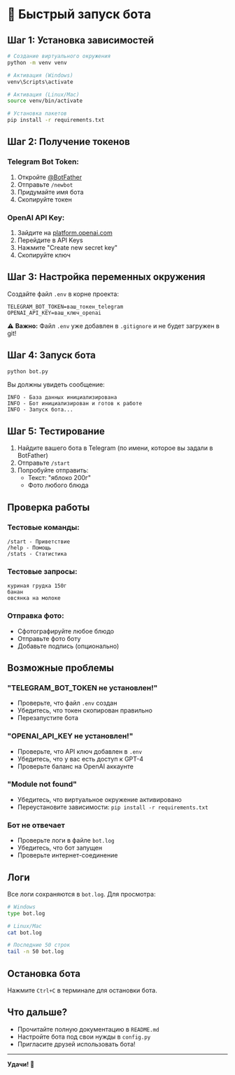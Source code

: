 # 🚀 Быстрый запуск бота

## Шаг 1: Установка зависимостей

```bash
# Создание виртуального окружения
python -m venv venv

# Активация (Windows)
venv\Scripts\activate

# Активация (Linux/Mac)
source venv/bin/activate

# Установка пакетов
pip install -r requirements.txt
```

## Шаг 2: Получение токенов

### Telegram Bot Token:
1. Откройте [@BotFather](https://t.me/botfather)
2. Отправьте `/newbot`
3. Придумайте имя бота
4. Скопируйте токен

### OpenAI API Key:
1. Зайдите на [platform.openai.com](https://platform.openai.com)
2. Перейдите в API Keys
3. Нажмите "Create new secret key"
4. Скопируйте ключ

## Шаг 3: Настройка переменных окружения

Создайте файл `.env` в корне проекта:

```env
TELEGRAM_BOT_TOKEN=ваш_токен_telegram
OPENAI_API_KEY=ваш_ключ_openai
```

⚠️ **Важно:** Файл `.env` уже добавлен в `.gitignore` и не будет загружен в git!

## Шаг 4: Запуск бота

```bash
python bot.py
```

Вы должны увидеть сообщение:
```
INFO - База данных инициализирована
INFO - Бот инициализирован и готов к работе
INFO - Запуск бота...
```

## Шаг 5: Тестирование

1. Найдите вашего бота в Telegram (по имени, которое вы задали в BotFather)
2. Отправьте `/start`
3. Попробуйте отправить:
   - Текст: "яблоко 200г"
   - Фото любого блюда

## Проверка работы

### Тестовые команды:
```
/start - Приветствие
/help - Помощь
/stats - Статистика
```

### Тестовые запросы:
```
куриная грудка 150г
банан
овсянка на молоке
```

### Отправка фото:
- Сфотографируйте любое блюдо
- Отправьте фото боту
- Добавьте подпись (опционально)

## Возможные проблемы

### "TELEGRAM_BOT_TOKEN не установлен!"
- Проверьте, что файл `.env` создан
- Убедитесь, что токен скопирован правильно
- Перезапустите бота

### "OPENAI_API_KEY не установлен!"
- Проверьте, что API ключ добавлен в `.env`
- Убедитесь, что у вас есть доступ к GPT-4
- Проверьте баланс на OpenAI аккаунте

### "Module not found"
- Убедитесь, что виртуальное окружение активировано
- Переустановите зависимости: `pip install -r requirements.txt`

### Бот не отвечает
- Проверьте логи в файле `bot.log`
- Убедитесь, что бот запущен
- Проверьте интернет-соединение

## Логи

Все логи сохраняются в `bot.log`. Для просмотра:

```bash
# Windows
type bot.log

# Linux/Mac
cat bot.log

# Последние 50 строк
tail -n 50 bot.log
```

## Остановка бота

Нажмите `Ctrl+C` в терминале для остановки бота.

## Что дальше?

- Прочитайте полную документацию в `README.md`
- Настройте бота под свои нужды в `config.py`
- Пригласите друзей использовать бота!

---

**Удачи! 🎉**
